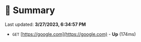 # 📖 Summary
Last updated: **3/27/2023, 6:34:57 PM**

- `GET` [https://google.com](https://google.com) - **Up** (174ms)
